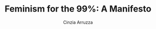 ---
title: "Feminism for the 99%: A Manifesto"
author: "Cinzia Arruzza"
isbn: "1788734424"
isbn13: "9781788734424"
rating: "3"
publisher: "Verso"
pages: "85"
publishYear: "2019"
read: "2020"
goodreads_id: "40667455"
---